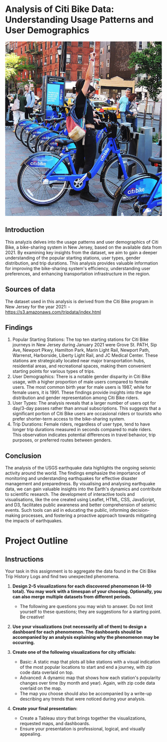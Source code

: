 # Analysis of Citi Bike Data: Understanding Usage Patterns and User Demographics
![citi-bike-station-bikes](picture/citi-bike-station-bikes.jpg)

## Introduction

This analyzis delves into the usage patterns and user demographics of Citi Bike, a bike-sharing system in New Jersey, based on the available data from 2021. By examining key insights from the dataset, we aim to gain a deeper understanding of the popular starting stations, user types, gender distribution, and trip durations. This analysis provides valuable information for improving the bike-sharing system's efficiency, understanding user preferences, and enhancing transportation infrastructure in the region.

## Sources of data

The dataset used in this analysis is derived from the Citi Bike program in New Jersey for the year 2021:
-https://s3.amazonaws.com/tripdata/index.html

## Findings

1. Popular Starting Stations: The top ten starting stations for Citi Bike journeys in New Jersey during January 2021 were Grove St. PATH, Sip Ave, Newport Pkwy, Hamilton Park, Marin Light Rail, Newport Path, Warrenst, Harborside, Liberty Light Rail, and JC Medical Center. These stations are strategically located near major transportation hubs, residential areas, and recreational spaces, making them convenient starting points for various types of trips.
2. User Demographics: There is a notable gender disparity in Citi Bike usage, with a higher proportion of male users compared to female users. The most common birth year for male users is 1987, while for female users, it is 1991. These findings provide insights into the age distribution and gender representation among Citi Bike riders.
3. User Types: The analysis reveals that a larger number of users opt for day/3-day passes rather than annual subscriptions. This suggests that a significant portion of Citi Bike users are occasional riders or tourists who prefer shorter-term access to the bike-sharing system.
4. Trip Durations: Female riders, regardless of user type, tend to have longer trip durations measured in seconds compared to male riders. This observation indicates potential differences in travel behavior, trip purposes, or preferred routes between genders.

## Conclusion

The analysis of the USGS earthquake data highlights the ongoing seismic activity around the world. The findings emphasize the importance of monitoring and understanding earthquakes for effective disaster management and preparedness. By visualising and analysing earthquake data, we can gain valuable insights into the Earth's dynamics and contribute to scientific research. The development of interactive tools and visualisations, like the one created using Leaflet, HTML, CSS, JavaScript, and D3, facilitates public awareness and better comprehension of seismic events. Such tools can aid in educating the public, informing decision-making processes, and fostering a proactive approach towards mitigating the impacts of earthquakes.

# Project Outline

## Instructions
Your task in this assignment is to aggregate the data found in the Citi Bike Trip History Logs and find two unexpected phenomena.

1. **Design 2–5 visualizations for each discovered phenomenon (4–10 total). You may work with a timespan of your choosing. Optionally, you can also merge multiple datasets from different periods.**

   * The following are questions you may wish to answer. Do not limit yourself to these questions; they are suggestions for a starting point. Be creative!

2. **Use your visualizations (not necessarily all of them) to design a dashboard for each phenomenon. The dashboards should be accompanied by an analysis explaining why the phenomenon may be occurring.**

3. **Create one of the following visualizations for city officials:**

   * Basic: A static map that plots all bike stations with a visual indication of the most popular locations to start and end a journey, with zip code data overlaid on top.
   * Advanced: A dynamic map that shows how each station's popularity changes over time (by month and year). Again, with zip code data overlaid on the map.
   * The map you choose should also be accompanied by a write-up describing any trends that were noticed during your analysis.

4. **Create your final presentation:**

   * Create a Tableau story that brings together the visualizations, requested maps, and dashboards.
   * Ensure your presentation is professional, logical, and visually appealing.
